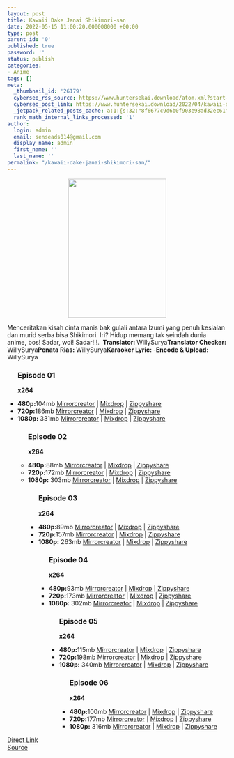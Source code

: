 ```yaml
---
layout: post
title: Kawaii Dake Janai Shikimori-san
date: 2022-05-15 11:00:20.000000000 +00:00
type: post
parent_id: '0'
published: true
password: ''
status: publish
categories:
- Anime
tags: []
meta:
  _thumbnail_id: '26179'
  cyberseo_rss_source: https://www.huntersekai.download/atom.xml?start-index=1
  cyberseo_post_link: https://www.huntersekai.download/2022/04/kawaii-dake-janai-shikimori-san.html
  _jetpack_related_posts_cache: a:1:{s:32:"8f6677c9d6b0f903e98ad32ec61f8deb";a:2:{s:7:"expires";i:1657624174;s:7:"payload";a:3:{i:0;a:1:{s:2:"id";i:25341;}i:1;a:1:{s:2:"id";i:27302;}i:2;a:1:{s:2:"id";i:26129;}}}}
  rank_math_internal_links_processed: '1'
author:
  login: admin
  email: senseads014@gmail.com
  display_name: admin
  first_name: ''
  last_name: ''
permalink: "/kawaii-dake-janai-shikimori-san/"
---
```

<p> <a class="popup" data-target="45613"></a>
<div class="separator" style="clear: both; text-align: center;">
<div class="separator" style="clear: both; text-align: center;">
<div class="separator" style="clear: both; text-align: center;">
<div class="separator" style="clear: both; text-align: center;">
<div class="separator" style="clear: both; text-align: center;">
<div class="separator" style="clear: both; text-align: center;">
<div class="separator" style="clear: both; text-align: center;">
<div class="separator" style="clear: both; text-align: center;"><a href="https://blogger.googleusercontent.com/img/b/R29vZ2xl/AVvXsEgWlDX8NI4CwfCe8MnMM94KU1Wn7R9xdg_FfiPQP0TbFE5Qp15Pl9zYckoeOaisObEQUdlAlARc7tA0t6jifR9FQdaKUTWKBhO0O8Brdah1juijkkXzPRaB1AZLmlcVcyP9IIhNvZcemuip8vp_OG7XmQ7177yROMrkFOVq1NFM522ukCaxzDrUiRnsbg/s319/121695.jpg" imageanchor="1" style="margin-left: 1em; margin-right: 1em;"><img border="0" data-original-height="319" data-original-width="225" height="319" src="{{ site.baseurl }}/assets/2022/05/121695.jpg" width="225" /></a></div>
</div>
</div>
</div>
</div>
<p></div>
</div>
</div>
<p> Menceritakan kisah cinta manis bak gulali antara Izumi yang penuh kesialan dan murid serba bisa Shikimori. Iri? Hidup memang tak seindah dunia anime, bos! Sadar, woi! Sadar!!!.&nbsp;<a name="more"></a>
<pekerja><b>Translator: </b><span>WillySurya</span><b>Translator Checker: </b><span>WillySurya</span><b>Penata Rias: </b><span>WillySurya</span><b>Karaoker Lyric: </b><span>-</span><b>Encode &amp; Upload: </b><span>WillySurya</span></pekerja>
<div class="dl">
<ul />
<h3>Episode 01</h3>
<p><strong>x264</strong>
<li><b>480p:</b><span id="size">104mb</span> <a href="https://mir.cr/72UP9N2H">Mirrorcreator</a> | <a href="https://mixdrop.co/f/6qzdwwkqswx9p">Mixdrop</a> | <a href="https://www6.zippyshare.com/v/OIg7E3NR/file.html">Zippyshare</a></li>
<li><b>720p:</b><span id="size">186mb</span> <a href="https://mir.cr/1H5M8NJV">Mirrorcreator</a> | <a href="https://mixdrop.co/f/7rm044lgfdpr196">Mixdrop</a> | <a href="https://www27.zippyshare.com/v/QvHu27Oi/file.html">Zippyshare</a></li>
<li><b>1080p:</b> <span id="size">331mb</span> <a href="https://mir.cr/0NFMPUPJ">Mirrorcreator</a> | <a href="https://mixdrop.co/f/9n3o44j0i3qpwd6">Mixdrop</a> | <a href="https://www36.zippyshare.com/v/Wwqrmu2y/file.html">Zippyshare</a> </li>
<ul />
<h3>Episode 02</h3>
<p><strong>x264</strong>
<li><b>480p:</b><span id="size">88mb</span> <a href="https://mir.cr/0OCQ7YWW">Mirrorcreator</a> | <a href="https://mixdrop.co/f/o7ozkngqtllq73g">Mixdrop</a> | <a href="https://www88.zippyshare.com/v/t2Ynlj5U/file.html">Zippyshare</a></li>
<li><b>720p:</b><span id="size">172mb</span> <a href="https://mir.cr/SH6UYF3J">Mirrorcreator</a> | <a href="https://mixdrop.co/f/gnqd3o4ef4q3vn">Mixdrop</a> | <a href="https://www78.zippyshare.com/v/wYpY2DlL/file.html">Zippyshare</a></li>
<li><b>1080p:</b> <span id="size">303mb</span> <a href="https://mir.cr/VQFJBUBT">Mirrorcreator</a> | <a href="https://mixdrop.co/f/gnqd3o4kawddzl1">Mixdrop</a> | <a href="https://www51.zippyshare.com/v/gUS5gldf/file.html">Zippyshare</a> </li>
<ul />
<h3>Episode 03</h3>
<p><strong>x264</strong>
<li><b>480p:</b><span id="size">89mb</span> <a href="https://mir.cr/CYPCDCNK">Mirrorcreator</a> | <a href="https://mixdrop.co/f/4n1v6ko4bz61rz">Mixdrop</a> | <a href="https://www41.zippyshare.com/v/cixQK6oL/file.html">Zippyshare</a></li>
<li><b>720p:</b><span id="size">157mb</span> <a href="https://mir.cr/1LOWKRHR">Mirrorcreator</a> | <a href="https://mixdrop.co/f/dq939nddu7jgnqg">Mixdrop</a> | <a href="https://www18.zippyshare.com/v/hl3CFRBA/file.html">Zippyshare</a></li>
<li><b>1080p:</b> <span id="size">263mb</span> <a href="https://mir.cr/0Z89XVDG">Mirrorcreator</a> | <a href="https://mixdrop.co/f/o7o4o60eu48qlo">Mixdrop</a> | <a href="https://www44.zippyshare.com/v/OuRt3OkK/file.html">Zippyshare</a> </li>
<ul />
<h3>Episode 04</h3>
<p><strong>x264</strong>
<li><b>480p:</b><span id="size">93mb</span> <a href="https://www.mirrored.to/files/4P07W2OR/">Mirrorcreator</a> | <a href="https://mixdrop.co/f/o7orxr86uljg7n7">Mixdrop</a> | <a href="https://www54.zippyshare.com/v/rEcr8jPM/file.html">Zippyshare</a></li>
<li><b>720p:</b><span id="size">173mb</span> <a href="https://mir.cr/3NK5AQ9B">Mirrorcreator</a> | <a href="https://mixdrop.co/f/n0orvrkpud47lm">Mixdrop</a> | <a href="https://www22.zippyshare.com/v/QjlMZQfU/file.html">Zippyshare</a></li>
<li><b>1080p:</b> <span id="size">302mb</span> <a href="https://mir.cr/T0U0ZRLU">Mirrorcreator</a> | <a href="https://mixdrop.co/f/mdor9r73uowpwe">Mixdrop</a> | <a href="https://www87.zippyshare.com/v/C52HCVHS/file.html">Zippyshare</a> </li>
<ul />
<h3>Episode 05</h3>
<p><strong>x264</strong>
<li><b>480p:</b><span id="size">115mb</span> <a href="https://mir.cr/0OKQOYPX">Mirrorcreator</a> | <a href="https://mixdrop.co/f/l6or8rmxs8oxk9">Mixdrop</a> | <a href="https://www93.zippyshare.com/v/kmUe96Sn/file.html">Zippyshare</a></li>
<li><b>720p:</b><span id="size">198mb</span> <a href="https://mir.cr/CPJBTWAO">Mirrorcreator</a> | <a href="https://mixdrop.co/f/vnorprglirq8ev">Mixdrop</a> | <a href="https://www56.zippyshare.com/v/0YW2jJyh/file.html">Zippyshare</a></li>
<li><b>1080p:</b> <span id="size">340mb</span> <a href="https://mir.cr/EFCQAXBY">Mirrorcreator</a> | <a href="https://mixdrop.co/f/en9jxjvwb0nql4">Mixdrop</a> | <a href="https://www38.zippyshare.com/v/EghgeLN1/file.html">Zippyshare</a> </li>
<ul />
<h3>Episode 06</h3>
<p><strong>x264</strong>
<li><b>480p:</b><span id="size">100mb</span> <a href="https://mir.cr/BV13MWZH">Mirrorcreator</a> | <a href="https://mixdrop.co/f/4n1zpl38iddpnv">Mixdrop</a> | <a href="https://www113.zippyshare.com/v/pqWBZxeH/file.html">Zippyshare</a></li>
<li><b>720p:</b><span id="size">177mb</span> <a href="https://mir.cr/MQW2QE1D">Mirrorcreator</a> | <a href="https://mixdrop.co/f/l6or8l3rfw0qg0">Mixdrop</a> | <a href="https://www57.zippyshare.com/v/FHi9UeuF/file.html">Zippyshare</a></li>
<li><b>1080p:</b> <span id="size">316mb</span> <a href="https://mir.cr/0S8MX5NR">Mirrorcreator</a> | <a href="https://mixdrop.co/f/7rm6q18nslg4nr">Mixdrop</a> | <a href="https://www19.zippyshare.com/v/9O61duK9/file.html">Zippyshare</a> </li>
</div>
<link rel="stylesheet" href="https://cdnjs.cloudflare.com/ajax/libs/font-awesome/4.7.0/css/font-awesome.min.css" />
<div class="divbtn"> <a href="https://handymansurrender.com/fihup8buzv?key=94550f7ce39444073321dde3b8782f97" class="btn"><i class="fa fa-download"></i> Direct Link</a> <br /><a href="https://www.huntersekai.download/2022/04/kawaii-dake-janai-shikimori-san.html">Source</a> </div>
